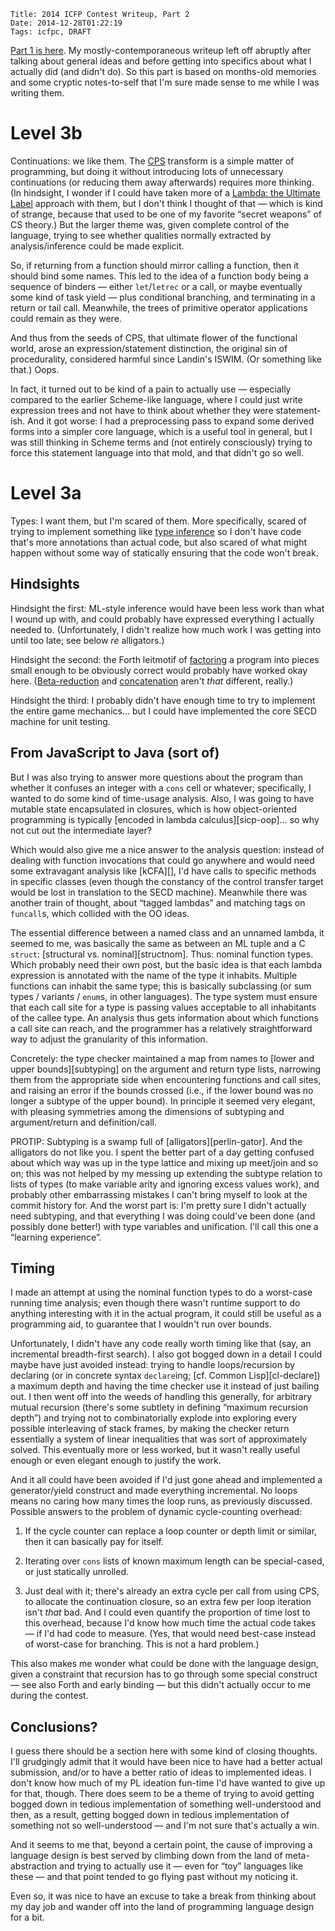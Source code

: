     Title: 2014 ICFP Contest Writeup, Part 2
    Date: 2014-12-28T01:22:19
    Tags: icfpc, DRAFT

[Part 1 is here][part1].  My mostly-contemporaneous writeup left off
abruptly after talking about general ideas and before getting into
specifics about what I actually did (and didn't do).  So this part is
based on months-old memories and some cryptic notes-to-self that I'm
sure made sense to me while I was writing them.

[part1]: ../icfpc14-part1.html

<!-- more -->

# Level 3b

Continuations: we like them.  The [CPS][] transform is a simple matter
of programming, but doing it without introducing lots of unnecessary
continuations (or reducing them away afterwards) requires more
thinking.  (In hindsight, I wonder if I could have taken more of a
[Lambda: the Ultimate Label][ltul] approach with them, but I don't
think I thought of that — which is kind of strange, because that used
to be one of my favorite “secret weapons” of CS theory.)  But the
larger theme was, given complete control of the language, trying to
see whether qualities normally extracted by analysis/inference could
be made explicit.

[CPS]: https://en.wikipedia.org/wiki/Continuation-passing_style
[ltul]: http://www.ccs.neu.edu/home/will/Twobit/ultimate.html

So, if returning from a function should mirror calling a function,
then it should bind some names.  This led to the idea of a function
body being a sequence of binders — either `let`/`letrec` or a call, or
maybe eventually some kind of task yield — plus conditional branching,
and terminating in a return or tail call.  Meanwhile, the trees of
primitive operator applications could remain as they were.

And thus from the seeds of CPS, that ultimate flower of the functional
world, arose an expression/statement distinction, the original sin of
procedurality, considered harmful since Landin's ISWIM.  (Or something
like that.)  Oops.

In fact, it turned out to be kind of a pain to actually use —
especially compared to the earlier Scheme-like language, where I could
just write expression trees and not have to think about whether they
were statement-ish.  And it got worse: I had a preprocessing pass to
expand some derived forms into a simpler core language, which is a
useful tool in general, but I was still thinking in Scheme terms and
(not entirely consciously) trying to force this statement language
into that mold, and that didn't go so well.

# Level 3a

Types: I want them, but I'm scared of them.  More specifically, scared
of trying to implement something like [type inference][HM] so I don't
have code that's more annotations than actual code, but also scared of
what might happen without some way of statically ensuring that the
code won't break.

[HM]: https://en.wikipedia.org/wiki/Hindley%E2%80%93Milner_type_system

## Hindsights

Hindsight the first: ML-style inference would have been less work than
what I wound up with, and could probably have expressed everything I
actually needed to.  (Unfortunately, I didn't realize how much work I
was getting into until too late; see below _re_ alligators.)

Hindsight the second: the Forth leitmotif of [factoring][] a program
into pieces small enough to be obviously correct would probably have
worked okay here.  ([Beta-reduction][beta] and [concatenation][cat]
aren't *that* different, really.)

Hindsight the third: I probably didn't have enough time to try to
implement the entire game mechanics… but I could have implemented the
core SECD machine for unit testing.

[factoring]: http://turboforth.net/about_forth.html#factoring
[beta]: https://en.wikipedia.org/wiki/Lambda_calculus#Reduction
[cat]: https://en.wikipedia.org/wiki/Concatenative_programming_language

## From JavaScript to Java (sort of)

But I was also trying to answer more questions about the program than
whether it confuses an integer with a `cons` cell or whatever;
specifically, I wanted to do some kind of time-usage analysis.  Also,
I was going to have mutable state encapsulated in closures, which is
how object-oriented programming is typically [encoded in lambda
calculus][sicp-oop]… so why not cut out the intermediate layer?

Which would also give me a nice answer to the analysis question:
instead of dealing with function invocations that could go anywhere
and would need some extravagant analysis like [kCFA][], I'd have calls
to specific methods in specific classes (even though the constancy of
the control transfer target would be lost in translation to the SECD
machine).  Meanwhile there was another train of thought, about “tagged
lambdas” and matching tags on `funcall`s, which collided with the OO
ideas.

The essential difference between a named class and an unnamed lambda,
it seemed to me, was basically the same as between an ML tuple and a C
`struct`: [structural vs. nominal][structnom].  Thus: nominal function
types.  Which probably need their own post, but the basic idea is that
each lambda expression is annotated with the name of the type it
inhabits.  Multiple functions can inhabit the same type; this is
basically subclassing (or sum types / variants / `enum`s, in other
languages).  The type system must ensure that each call site for a
type is passing values acceptable to all inhabitants of the callee
type.  An analysis thus gets information about which functions a call
site can reach, and the programmer has a relatively straightforward
way to adjust the granularity of this information.

Concretely: the type checker maintained a map from names to
[lower and upper bounds][subtyping] on the argument and return type
lists, narrowing them from the appropriate side when encountering
functions and call sites, and raising an error if the bounds crossed
(i.e., if the lower bound was no longer a subtype of the upper bound).
In principle it seemed very elegant, with pleasing symmetries among
the dimensions of subtyping and argument/return and definition/call.

PROTIP: Subtyping is a swamp full of [alligators][perlin-gator].  And
the alligators do not like you.  I spent the better part of a day
getting confused about which way was up in the type lattice and mixing
up meet/join and so on; this was not helped by my messing up extending
the subtype relation to lists of types (to make variable arity and
ignoring excess values work), and probably other embarrassing mistakes
I can't bring myself to look at the commit history for.  And the worst
part is: I'm pretty sure I didn't actually need subtyping, and that
everything I was doing could've been done (and possibly done better!)
with type variables and unification.  I'll call this one a “learning
experience”.

## Timing

I made an attempt at using the nominal function types to do a
worst-case running time analysis; even though there wasn't runtime
support to do anything interesting with it in the actual program, it
could still be useful as a programming aid, to guarantee that I
wouldn't run over bounds.

Unfortunately, I didn't have any code really worth timing like that
(say, an incremental breadth-first search).  I also got bogged down in
a detail I could maybe have just avoided instead: trying to handle
loops/recursion by declaring (or in concrete syntax `declare`ing;
[cf. Common Lisp][cl-declare]) a maximum depth and having the time
checker use it instead of just bailing out.  I then went off into the
weeds of handling this generally, for arbitrary mutual recursion
(there's some subtlety in defining “maximum recursion depth”) and
trying not to combinatorially explode into exploring every possible
interleaving of stack frames, by making the checker return essentially
a system of linear inequalities that was sort of approximately solved.
This eventually more or less worked, but it wasn't really useful
enough or even elegant enough to justify the work.

And it all could have been avoided if I'd just gone ahead and
implemented a generator/yield construct and made everything
incremental.  No loops means no caring how many times the loop runs,
as previously discussed.  Possible answers to the problem of dynamic
cycle-counting overhead:

1. If the cycle counter can replace a loop counter or depth limit or
similar, then it can basically pay for itself.

2. Iterating over `cons` lists of known maximum length can be
special-cased, or just statically unrolled.

3. Just deal with it; there's already an extra cycle per call from
using CPS, to allocate the continuation closure, so an extra few per
loop iteration isn't *that* bad.  And I could even quantify the
proportion of time lost to this overhead, because I'd know how much
time the actual code takes — if I'd had code to measure.  (Yes, that
would need best-case instead of worst-case for branching.  This is not
a hard problem.)

This also makes me wonder what could be done with the language design,
given a constraint that recursion has to go through some special
construct — see also Forth and early binding — but this didn't
actually occur to me during the contest.

## Conclusions?

I guess there should be a section here with some kind of closing
thoughts.  I'll grudgingly admit that it would have been nice to have
had a better actual submission, and/or to have a better ratio of ideas
to implemented ideas.  I don't know how much of my PL ideation
fun-time I'd have wanted to give up for that, though.  There does seem
to be a theme of trying to avoid getting bogged down in tedious
implementation of something well-understood and then, as a result,
getting bogged down in tedious implementation of something not so
well-understood — and I'm not sure that's actually a win.

And it seems to me that, beyond a certain point, the cause of
improving a language design is best served by climbing down from the
land of meta-abstraction and trying to actually use it — even for
“toy” languages like these — and that point tended to go flying past
without my noticing it.

Even so, it was nice to have an excuse to take a break from thinking
about my day job and wander off into the land of programming language
design for a bit.
